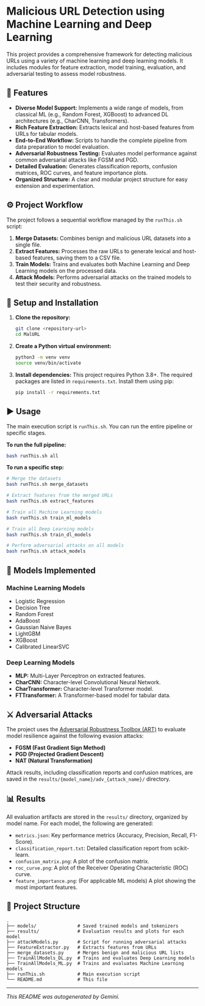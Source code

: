 # Malicious URL Detection using Machine Learning and Deep Learning

This project provides a comprehensive framework for detecting malicious URLs using a variety of machine learning and deep learning models. It includes modules for feature extraction, model training, evaluation, and adversarial testing to assess model robustness.

## 🚀 Features

- **Diverse Model Support:** Implements a wide range of models, from classical ML (e.g., Random Forest, XGBoost) to advanced DL architectures (e.g., CharCNN, Transformers).
- **Rich Feature Extraction:** Extracts lexical and host-based features from URLs for tabular models.
- **End-to-End Workflow:** Scripts to handle the complete pipeline from data preparation to model evaluation.
- **Adversarial Robustness Testing:** Evaluates model performance against common adversarial attacks like FGSM and PGD.
- **Detailed Evaluation:** Generates classification reports, confusion matrices, ROC curves, and feature importance plots.
- **Organized Structure:** A clear and modular project structure for easy extension and experimentation.

## ⚙️ Project Workflow

The project follows a sequential workflow managed by the `runThis.sh` script:

1.  **Merge Datasets:** Combines benign and malicious URL datasets into a single file.
2.  **Extract Features:** Processes the raw URLs to generate lexical and host-based features, saving them to a CSV file.
3.  **Train Models:** Trains and evaluates both Machine Learning and Deep Learning models on the processed data.
4.  **Attack Models:** Performs adversarial attacks on the trained models to test their security and robustness.

## 🔧 Setup and Installation

1.  **Clone the repository:**
    ```bash
    git clone <repository-url>
    cd MalURL
    ```

2.  **Create a Python virtual environment:**
    ```bash
    python3 -m venv venv
    source venv/bin/activate
    ```

3.  **Install dependencies:**
    This project requires Python 3.8+. The required packages are listed in `requirements.txt`. Install them using pip:
    ```bash
    pip install -r requirements.txt
    ```

## ▶️ Usage

The main execution script is `runThis.sh`. You can run the entire pipeline or specific stages.

**To run the full pipeline:**

```bash
bash runThis.sh all
```

**To run a specific step:**

```bash
# Merge the datasets
bash runThis.sh merge_datasets

# Extract features from the merged URLs
bash runThis.sh extract_features

# Train all Machine Learning models
bash runThis.sh train_ml_models

# Train all Deep Learning models
bash runThis.sh train_dl_models

# Perform adversarial attacks on all models
bash runThis.sh attack_models
```

## 🤖 Models Implemented

### Machine Learning Models
- Logistic Regression
- Decision Tree
- Random Forest
- AdaBoost
- Gaussian Naive Bayes
- LightGBM
- XGBoost
- Calibrated LinearSVC

### Deep Learning Models
- **MLP:** Multi-Layer Perceptron on extracted features.
- **CharCNN:** Character-level Convolutional Neural Network.
- **CharTransformer:** Character-level Transformer model.
- **FTTransformer:** A Transformer-based model for tabular data.

## ⚔️ Adversarial Attacks

The project uses the [Adversarial Robustness Toolbox (ART)](https://github.com/Trusted-AI/adversarial-robustness-toolbox) to evaluate model resilience against the following evasion attacks:

- **FGSM (Fast Gradient Sign Method)**
- **PGD (Projected Gradient Descent)**
- **NAT (Natural Transformation)**

Attack results, including classification reports and confusion matrices, are saved in the `results/{model_name}/adv_{attack_name}/` directory.

## 📊 Results

All evaluation artifacts are stored in the `results/` directory, organized by model name. For each model, the following are generated:

- `metrics.json`: Key performance metrics (Accuracy, Precision, Recall, F1-Score).
- `classification_report.txt`: Detailed classification report from scikit-learn.
- `confusion_matrix.png`: A plot of the confusion matrix.
- `roc_curve.png`: A plot of the Receiver Operating Characteristic (ROC) curve.
- `feature_importance.png`: (For applicable ML models) A plot showing the most important features.

## 📂 Project Structure

```
.
├── models/               # Saved trained models and tokenizers
├── results/              # Evaluation results and plots for each model
├── attackModels.py       # Script for running adversarial attacks
├── FeatureExtractor.py   # Extracts features from URLs
├── merge_datasets.py     # Merges benign and malicious URL lists
├── TrainAllModels_DL.py  # Trains and evaluates Deep Learning models
├── TrainAllModels_ML.py  # Trains and evaluates Machine Learning models
├── runThis.sh            # Main execution script
└── README.md             # This file
```

---
*This README was autogenerated by Gemini.*
